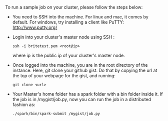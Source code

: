 To run a sample job on your cluster, please follow the steps below:

* You need to SSH into the machine. For linux and mac, it comes by default. For windows, try installing a client like PuTTY: http://www.putty.org/

* Login into your cluster's master node using SSH :

    `ssh -i britetest.pem <root@ip>`
  
  where ip is the public ip of your cluster's master node.
  
* Once logged into the machine, you are in the root directory of the instance. Here, git clone your github gist. Do that by copying the url at the top of your webpage for the gist, and running:

    `git clone <url>`

* Your Master's home folder has a spark folder with a bin folder inside it. If the job is in /mygist/job.py, now you can run the job in a distributed fashion as:
   
   ```./spark/bin/spark-submit /mygist/job.py```
